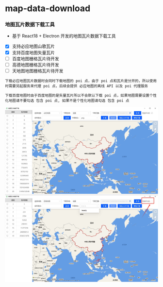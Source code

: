 # map-data-download

### 地图瓦片数据下载工具
- 基于 React18 + Electron 开发的地图瓦片数据下载工具


- [x] 支持必应地图山歌瓦片
- [x] 支持百度地图矢量瓦片
- [ ] 百度地图栅格瓦片待开发
- [ ] 高德地图栅格瓦片待开发
- [ ] 天地图地图栅格瓦片待开发

```text
下载必应地图瓦片数据时会同时下载地图的 poi 点，由于 poi 点和瓦片是分开的，所以使用时需要另起服务来代理 poi 点，后续会提供 必应地图的离线 API 以及 poi 代理服务
```
```text
下载百度地图时由于百度地图的是矢量瓦片所以不会默认下载 poi 点，如果地图需要设置个性化地图请不要勾选 包含 poi 点, 如果不是个性化地图请勾选 包含 poi 点
```


![Alt text](images/1.png?raw=true "Optional Title")
![Alt text](images/2.png?raw=true "Optional Title")

